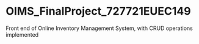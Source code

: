 # OIMS_FinalProject_727721EUEC149
Front end of Online Inventory Management System, with CRUD operations implemented
